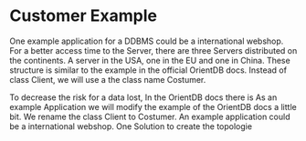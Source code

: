 # Customer Example
One example application for a DDBMS could be a international webshop. For a better access time to the Server, there are three Servers distributed on the continents. A server in the USA, one in the EU and one in China.
These structure is similar to the example in the official OrientDB docs. Instead of class Client, we will use a the class name Costumer.

[logo]: https://www.gitbook.com/book/pilleatus/orientdb-tutorial-distributed-database/master/images/schema.png "Titel"

To decrease the risk for a data lost, 
In the OrientDB docs there is As an example Application we will modify the example of the OrientDB docs a little bit. We rename the class Client to Costumer. An example application could be a international webshop. One Solution to create the topologie  